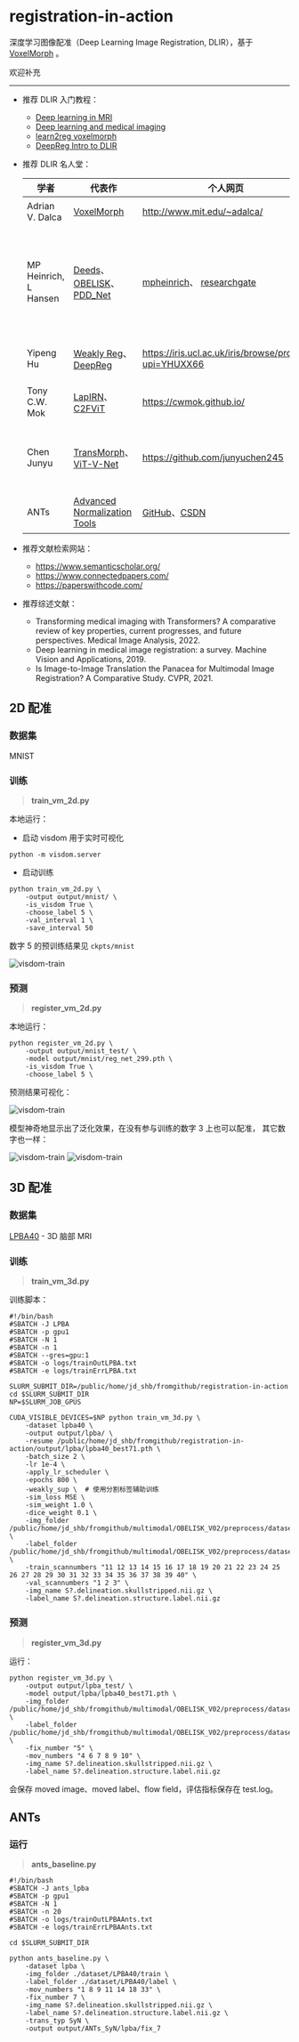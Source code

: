 # registration-in-action

深度学习图像配准（Deep Learning Image Registration, DLIR），基于 [VoxelMorph](https://github.com/voxelmorph/voxelmorph) 。

欢迎补充

---

- 推荐 DLIR 入门教程：

    - [Deep learning in MRI](https://theaisummer.com/mri-beyond-segmentation/)
    - [Deep learning and medical imaging](https://theaisummer.com/medical-image-deep-learning/)
    - [learn2reg voxelmorph](https://www.kaggle.com/code/adalca/learn2reg/notebook)
    - [DeepReg Intro to DLIR](https://github.com/DeepRegNet/DeepReg/blob/main/docs/Intro_to_Medical_Image_Registration.ipynb)


- 推荐 DLIR 名人堂：

    | 学者 | 代表作 | 个人网页 | 备注 |
    | -- | -- | -- | -- |
    | Adrian V. Dalca | [VoxelMorph](https://arxiv.org/abs/1809.05231) | http://www.mit.edu/~adalca/ | VM 掀起 DLIR 热潮 |
    | MP Heinrich, L Hansen | [Deeds](https://github.com/mattiaspaul/deedsBCV)、[OBELISK](https://github.com/mattiaspaul/OBELISK)、[PDD_Net](https://github.com/multimodallearning/pdd_net) | [mpheinrich](http://mpheinrich.de/)、 [researchgate](https://www.researchgate.net/profile/Mattias-Heinrich) | Deeds 是我用过配准性能最好的，幸好它是传统配准 :grimacing: ，OBELISK 分割性能也很好，而且轻量。 |
    | Yipeng Hu | [Weakly Reg](https://www.sciencedirect.com/science/article/pii/S1361841518301051?via%3Dihub)、[DeepReg](https://github.com/DeepRegNet/DeepReg) | https://iris.ucl.ac.uk/iris/browse/profile?upi=YHUXX66 | 我们开始使用分割标签做弱监督配准学习 |
    | Tony C.W. Mok | [LapIRN](https://github.com/cwmok)、[C2FViT](https://github.com/cwmok/C2FViT) | https://cwmok.github.io/ | 无监督脑部配准，他总是第一名 |
    | Chen Junyu | [TransMorph](https://github.com/junyuchen245/TransMorph_Transformer_for_Medical_Image_Registration)、[ViT-V-Net](https://github.com/junyuchen245/ViT-V-Net_for_3D_Image_Registration_Pytorch) | https://github.com/junyuchen245 | Transformer + CNN 版的 VoxelMorph，很多代码可以借鉴 |  
    | ANTs | [Advanced Normalization Tools](https://github.com/ANTsX/ANTsPy) | [GitHub](https://github.com/ANTsX/ANTsPy)、[CSDN](https://blog.csdn.net/zuzhiang/article/details/104930000) | 常用的传统配准方法 baseline |

- 推荐文献检索网站：

    - https://www.semanticscholar.org/
    - https://www.connectedpapers.com/
    - https://paperswithcode.com/

- 推荐综述文献：

    - Transforming medical imaging with Transformers? A comparative review of key properties, current progresses, and future perspectives. Medical Image Analysis, 2022.
    - Deep learning in medical image registration: a survey. Machine Vision and Applications, 2019.
    - Is Image-to-Image Translation the Panacea for Multimodal Image Registration? A Comparative Study. CVPR, 2021.

## 2D 配准

### 数据集

MNIST

### 训练

> **train_vm_2d.py**

本地运行：

- 启动 visdom 用于实时可视化

```shell
python -m visdom.server
```

- 启动训练

```shell
python train_vm_2d.py \
    -output output/mnist/ \
    -is_visdom True \
    -choose_label 5 \
    -val_interval 1 \
    -save_interval 50
```

数字 5 的预训练结果见 `ckpts/mnist`

![visdom-train](./pytorch/ckpts/mnist/visdom-train.jpg)

### 预测

> **register_vm_2d.py**

本地运行：

```shell
python register_vm_2d.py \
    -output output/mnist_test/ \
    -model output/mnist/reg_net_299.pth \
    -is_visdom True \
    -choose_label 5 \
```

预测结果可视化：

![visdom-train](./pytorch/ckpts/mnist/visdom-test-5.jpg)

模型神奇地显示出了泛化效果，在没有参与训练的数字 3 上也可以配准， 其它数字也一样：

![visdom-train](./pytorch/ckpts/mnist/visdom-test-3.jpg)
![visdom-train](./pytorch/ckpts/mnist/visdom-test-7.jpg)


## 3D 配准

### 数据集

[LPBA40](https://github.com/AIforMS/seg-with-ti/releases/tag/v0.1.2) - 3D 脑部 MRI

### 训练

> **train_vm_3d.py**

训练脚本：

```shell
#!/bin/bash
#SBATCH -J LPBA
#SBATCH -p gpu1
#SBATCH -N 1
#SBATCH -n 1
#SBATCH --gres=gpu:1
#SBATCH -o logs/trainOutLPBA.txt
#SBATCH -e logs/trainErrLPBA.txt

SLURM_SUBMIT_DIR=/public/home/jd_shb/fromgithub/registration-in-action
cd $SLURM_SUBMIT_DIR
NP=$SLURM_JOB_GPUS

CUDA_VISIBLE_DEVICES=$NP python train_vm_3d.py \
    -dataset lpba40 \
    -output output/lpba/ \
    -resume /public/home/jd_shb/fromgithub/registration-in-action/output/lpba/lpba40_best71.pth \
    -batch_size 2 \
    -lr 1e-4 \
    -apply_lr_scheduler \
    -epochs 800 \
    -weakly_sup \  # 使用分割标签辅助训练
    -sim_loss MSE \
    -sim_weight 1.0 \
    -dice_weight 0.1 \
    -img_folder /public/home/jd_shb/fromgithub/multimodal/OBELISK_V02/preprocess/datasets/LPBA40/train \
    -label_folder /public/home/jd_shb/fromgithub/multimodal/OBELISK_V02/preprocess/datasets/LPBA40/label \
    -train_scannumbers "11 12 13 14 15 16 17 18 19 20 21 22 23 24 25 26 27 28 29 30 31 32 33 34 35 36 37 38 39 40" \
    -val_scannumbers "1 2 3" \
    -img_name S?.delineation.skullstripped.nii.gz \
    -label_name S?.delineation.structure.label.nii.gz
```

### 预测

> **register_vm_3d.py**

运行：

```shell
python register_vm_3d.py \
    -output output/lpba_test/ \
    -model output/lpba/lpba40_best71.pth \
    -img_folder /public/home/jd_shb/fromgithub/multimodal/OBELISK_V02/preprocess/datasets/LPBA40/train \
    -label_folder /public/home/jd_shb/fromgithub/multimodal/OBELISK_V02/preprocess/datasets/LPBA40/label \
    -fix_number "5" \
    -mov_numbers "4 6 7 8 9 10" \
    -img_name S?.delineation.skullstripped.nii.gz \
    -label_name S?.delineation.structure.label.nii.gz
```

会保存 moved image、moved label、flow field，评估指标保存在 test.log。


## ANTs

### 运行

> **ants_baseline.py**
 
```shell
#!/bin/bash
#SBATCH -J ants_lpba
#SBATCH -p gpu1
#SBATCH -N 1
#SBATCH -n 20
#SBATCH -o logs/trainOutLPBAAnts.txt
#SBATCH -e logs/trainErrLPBAAnts.txt

cd $SLURM_SUBMIT_DIR

python ants_baseline.py \
    -dataset lpba \
    -img_folder ./dataset/LPBA40/train \
    -label_folder ./dataset/LPBA40/label \
    -mov_numbers "1 8 9 11 14 18 33" \
    -fix_number 7 \
    -img_name S?.delineation.skullstripped.nii.gz \
    -label_name S?.delineation.structure.label.nii.gz \
    -trans_typ SyN \
    -output output/ANTs_SyN/lpba/fix_7
```
